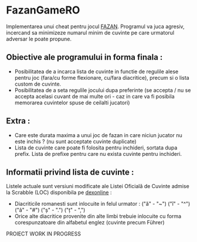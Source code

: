 # FazanGameRO
Implementarea unui cheat pentru jocul [FAZAN](https://ro.wikipedia.org/wiki/Fazan_(joc)).
Programul va juca agresiv, incercand sa minimizeze numarul minim de cuvinte pe care urmatorul adversar le poate propune.

## Obiective ale programului in forma finala :
- Posibilitatea de a incarca lista de cuvinte in functie de regulile alese pentru joc (fara/cu forme flexionare, cu/fara diacritice), precum si o lista custom de cuvinte.
- Posibilitatea de a seta regulile jocului dupa preferinte (se accepta / nu se accepta acelasi cuvant de mai multe ori - caz in care va fi posibila memorarea cuvintelor spuse de ceilalti jucatori)


## Extra :
- Care este durata maxima a unui joc de fazan in care niciun jucator nu este inchis ? (nu sunt acceptate cuvinte duplicate)
- Lista de cuvinte care poate fi folosita pentru inchideri, sortata dupa prefix. Lista de prefixe pentru care nu exista cuvinte pentru inchideri.


## Informatii privind lista de cuvinte :
Listele actuale sunt versiuni modificate ale Listei Oficială de Cuvinte admise la Scrabble (LOC) disponibila pe [dexonline](https://dexonline.ro/scrabble) :
- Diacriticile romanesti sunt inlocuite in felul urmator : ("ă" - "~") ("î" - "^") ("â" - "#") ("ș" - ".") ("ț" - ",")
- Orice alte diacritice provenite din alte limbi trebuie inlocuite cu forma corespunzatoare din alfabetul englez (cuvinte precum Führer)


PROIECT WORK IN PROGRESS
